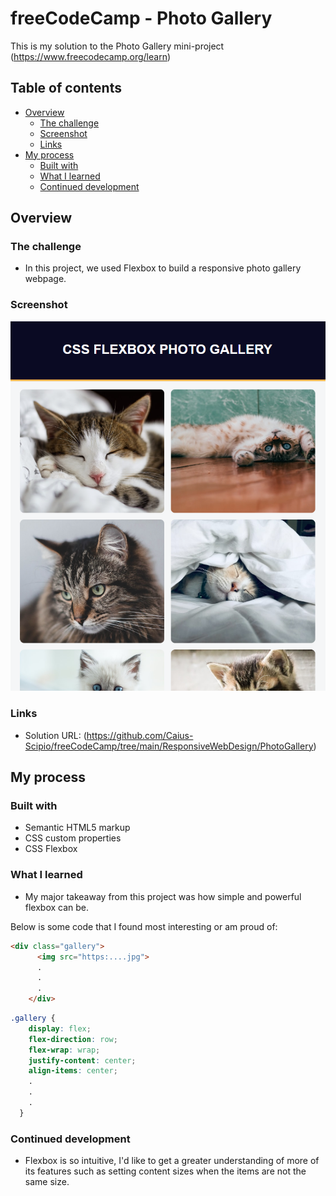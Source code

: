 # freeCodeCamp - Photo Gallery
This is my solution to the Photo Gallery mini-project (https://www.freecodecamp.org/learn)

## Table of contents

- [Overview](#overview)
  - [The challenge](#the-challenge)
  - [Screenshot](#screenshot)
  - [Links](#links)
- [My process](#my-process)
  - [Built with](#built-with)
  - [What I learned](#what-i-learned)
  - [Continued development](#continued-development)

## Overview

### The challenge

- In this project, we used Flexbox to build a responsive photo gallery webpage.

### Screenshot

![](./PhotoGallery.png)

### Links

- Solution URL: (https://github.com/Caius-Scipio/freeCodeCamp/tree/main/ResponsiveWebDesign/PhotoGallery)

## My process

### Built with

- Semantic HTML5 markup
- CSS custom properties
- CSS Flexbox

### What I learned

- My major takeaway from this project was how simple and powerful flexbox can be.

Below is some code that I found most interesting or am proud of:

```html
<div class="gallery">
      <img src="https:....jpg">
      .
      .
      .
    </div>
```

```CSS
.gallery {
    display: flex;
    flex-direction: row;
    flex-wrap: wrap;
    justify-content: center;
    align-items: center;
    .
    .
    .
  }
```

### Continued development

- Flexbox is so intuitive, I'd like to get a greater understanding of more of its features such as setting content sizes when the items are not the same size.